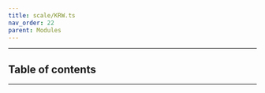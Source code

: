 ```yaml
---
title: scale/KRW.ts
nav_order: 22
parent: Modules
---
```


---

<h2 class="text-delta">Table of contents</h2>

---
